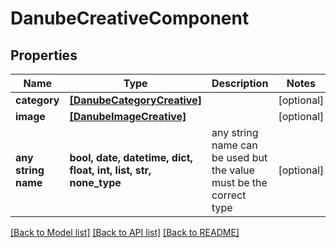 # DanubeCreativeComponent


## Properties
Name | Type | Description | Notes
------------ | ------------- | ------------- | -------------
**category** | [**[DanubeCategoryCreative]**](DanubeCategoryCreative.md) |  | [optional] 
**image** | [**[DanubeImageCreative]**](DanubeImageCreative.md) |  | [optional] 
**any string name** | **bool, date, datetime, dict, float, int, list, str, none_type** | any string name can be used but the value must be the correct type | [optional]

[[Back to Model list]](../README.md#documentation-for-models) [[Back to API list]](../README.md#documentation-for-api-endpoints) [[Back to README]](../README.md)


